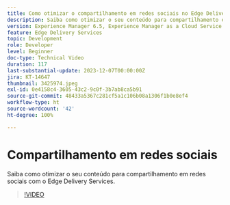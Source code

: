 ```yaml
---
title: Como otimizar o compartilhamento em redes sociais no Edge Delivery Services
description: Saiba como otimizar o seu conteúdo para compartilhamento em redes sociais com o Edge Delivery Services.
version: Experience Manager 6.5, Experience Manager as a Cloud Service
feature: Edge Delivery Services
topic: Development
role: Developer
level: Beginner
doc-type: Technical Video
duration: 117
last-substantial-update: 2023-12-07T00:00:00Z
jira: KT-14647
thumbnail: 3425974.jpeg
exl-id: 0e4158c4-3605-43c2-9c0f-3b7ab8ca5b91
source-git-commit: 48433a5367c281cf5a1c106b08a1306f1b0e8ef4
workflow-type: ht
source-wordcount: '42'
ht-degree: 100%

---
```


# Compartilhamento em redes sociais

Saiba como otimizar o seu conteúdo para compartilhamento em redes sociais com o Edge Delivery Services.

>[!VIDEO](https://video.tv.adobe.com/v/3425974/?learn=on)
